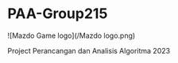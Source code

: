 # PAA-Group215

![Mazdo Game logo](/Mazdo logo.png)


Project Perancangan dan Analisis Algoritma 2023


